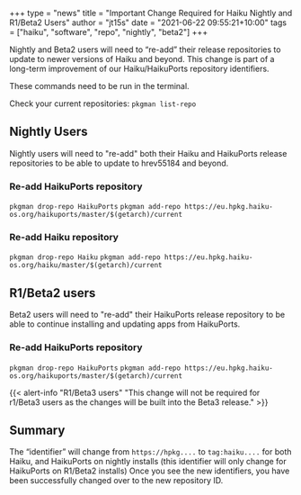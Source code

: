 +++
type = "news"
title = "Important Change Required for Haiku Nightly and R1/Beta2 Users"
author = "jt15s"
date = "2021-06-22 09:55:21+10:00"
tags = ["haiku", "software", "repo", "nightly", "beta2"]
+++

Nightly and Beta2 users will need to “re-add” their release repositories to update to newer versions of Haiku and beyond. This change is part of a long-term improvement of our Haiku/HaikuPorts repository identifiers.

These commands need to be run in the terminal.

Check your current repositories:
`pkgman list-repo`

## Nightly Users
Nightly users will need to "re-add" both their Haiku and HaikuPorts release repositories to be able to update to hrev55184 and beyond.
### Re-add HaikuPorts repository

`pkgman drop-repo HaikuPorts`
`pkgman add-repo https://eu.hpkg.haiku-os.org/haikuports/master/$(getarch)/current`

### Re-add Haiku repository

`pkgman drop-repo Haiku`
`pkgman add-repo https://eu.hpkg.haiku-os.org/haiku/master/$(getarch)/current`

## R1/Beta2 users
Beta2 users will need to "re-add" their HaikuPorts release repository to be able to continue installing and updating apps from HaikuPorts.
### Re-add HaikuPorts repository
`pkgman drop-repo HaikuPorts`
`pkgman add-repo https://eu.hpkg.haiku-os.org/haikuports/master/$(getarch)/current`

{{< alert-info "R1/Beta3 users" "This change will not be required for r1/Beta3 users as the changes will be built into the Beta3 release." >}}

## Summary
The “identifier” will change from `https://hpkg....` to `tag:haiku....` for both Haiku, and HaikuPorts on nightly installs (this identifier will only change for HaikuPorts on R1/Beta2 installs) Once you see the new identifiers, you have been successfully changed over to the new repository ID.


